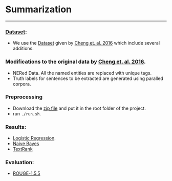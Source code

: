 # Summarization
---

### <a href='https://docs.google.com/uc?id=0B0Obe9L1qtsnSXZEd0JCenIyejg&export=download'>Dataset</a>:
* We use the <a href='https://docs.google.com/uc?id=0B0Obe9L1qtsnSXZEd0JCenIyejg&export=download'>Dataset</a> given by <a href='https://aclweb.org/anthology/P16-1046'>Cheng et. al. 2016</a> which include several additions.

### **Modifications to the original data by <a href='https://aclweb.org/anthology/P16-1046'>Cheng et. al. 2016</a>.**
* NERed Data. All the named entities are replaced with unique tags.
* Truth labels for sentences to be extracted are generated using paralled corpora.

### Preprocessing
* Download the <a href='https://docs.google.com/uc?id=0B0Obe9L1qtsnSXZEd0JCenIyejg&export=download'>zip file</a> and put it in the root folder of the project.
* run `./run.sh`.

### Results:
* <a href='https://github.com/ramkishore07s/NLP-Project-Summarisation/blob/master/baselines/Logistic%20Regression/Readme.md'>Logistic Regression</a>.
* <a href='https://github.com/ramkishore07s/NLP-Project-Summarisation/blob/master/BaseLines/Naive%20Bayes/Readme.md'>Naive Bayes</a>
* <a href='https://github.com/ramkishore07s/NLP-Project-Summarisation/blob/master/GraphModels/TextRank/Readme.md'>TextRank</a>

### Evaluation:
*  <a href='https://github.com/ramkishore07s/NLP-Project-Summarisation/blob/master/NLP-Project-Summarisation/EVAL/Readme.md'>ROUGE-1.5.5</a>
